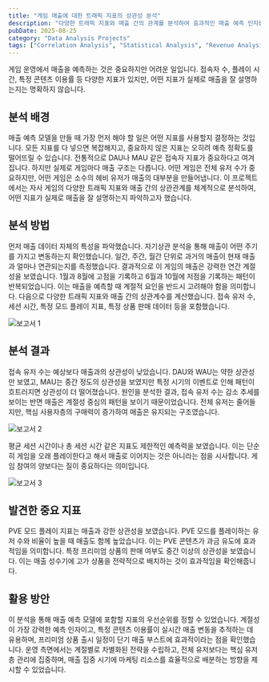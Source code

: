 ```yaml
---
title: "게임 매출에 대한 트래픽 지표의 상관성 분석"
description: "다양한 트래픽 지표와 매출 간의 관계를 분석하여 효과적인 매출 예측 인자를 파악"
pubDate: 2025-08-25
category: "Data Analysis Projects"
tags: ["Correlation Analysis", "Statistical Analysis", "Revenue Analysis"]
---
```


게임 운영에서 매출을 예측하는 것은 중요하지만 어려운 일입니다. 접속자 수, 플레이 시간, 특정 콘텐츠 이용률 등 다양한 지표가 있지만, 어떤 지표가 실제로 매출을 잘 설명하는지는 명확하지 않습니다.

## 분석 배경

매출 예측 모델을 만들 때 가장 먼저 해야 할 일은 어떤 지표를 사용할지 결정하는 것입니다. 모든 지표를 다 넣으면 복잡해지고, 중요하지 않은 지표는 오히려 예측 정확도를 떨어뜨릴 수 있습니다. 전통적으로 DAU나 MAU 같은 접속자 지표가 중요하다고 여겨집니다. 하지만 실제로 게임마다 매출 구조는 다릅니다. 어떤 게임은 전체 유저 수가 중요하지만, 어떤 게임은 소수의 헤비 유저가 매출의 대부분을 만들어냅니다. 이 프로젝트에서는 자사 게임의 다양한 트래픽 지표와 매출 간의 상관관계를 체계적으로 분석하여, 어떤 지표가 실제로 매출을 잘 설명하는지 파악하고자 했습니다.

## 분석 방법

먼저 매출 데이터 자체의 특성을 파악했습니다. 자기상관 분석을 통해 매출이 어떤 주기를 가지고 변동하는지 확인했습니다. 일간, 주간, 월간 단위로 과거의 매출이 현재 매출과 얼마나 연관되는지를 측정했습니다. 결과적으로 이 게임의 매출은 강력한 연간 계절성을 보였습니다. 1월과 8월에 고점을 기록하고 6월과 10월에 저점을 기록하는 패턴이 반복되었습니다. 이는 매출을 예측할 때 계절적 요인을 반드시 고려해야 함을 의미합니다. 다음으로 다양한 트래픽 지표와 매출 간의 상관계수를 계산했습니다. 접속 유저 수, 세션 시간, 특정 모드 플레이 지표, 특정 상품 판매 데이터 등을 포함했습니다.

![보고서 1](/images/project-traffic-revenue-chart-1.png)

## 분석 결과

접속 유저 수는 예상보다 매출과의 상관성이 낮았습니다. DAU와 WAU는 약한 상관성만 보였고, MAU는 중간 정도의 상관성을 보였지만 특정 시기의 이벤트로 인해 패턴이 흐트러지면 상관성이 더 떨어졌습니다. 원인을 분석한 결과, 접속 유저 수는 감소 추세를 보이는 반면 매출은 계절성 중심의 패턴을 보이기 때문이었습니다. 전체 유저는 줄어들지만, 핵심 사용자층의 구매력이 증가하여 매출은 유지되는 구조였습니다.

![보고서 2](/images/project-traffic-revenue-chart-3.png)

평균 세션 시간이나 총 세션 시간 같은 지표도 제한적인 예측력을 보였습니다. 이는 단순히 게임을 오래 플레이한다고 해서 매출로 이어지는 것은 아니라는 점을 시사합니다. 게임 참여의 양보다는 질이 중요하다는 의미입니다.

![보고서 3](/images/project-traffic-revenue-chart-2.png)

## 발견한 중요 지표

PVE 모드 플레이 지표는 매출과 강한 상관성을 보였습니다. PVE 모드를 플레이하는 유저 수와 비율이 높을 때 매출도 함께 높았습니다. 이는 PVE 콘텐츠가 과금 유도에 효과적임을 의미합니다. 특정 프리미엄 상품의 판매 여부도 중간 이상의 상관성을 보였습니다. 이는 매출 성수기에 고가 상품을 전략적으로 배치하는 것이 효과적임을 확인해줍니다.

## 활용 방안

이 분석을 통해 매출 예측 모델에 포함할 지표의 우선순위를 정할 수 있었습니다. 계절성이 가장 강력한 예측 인자이고, 특정 콘텐츠 이용률이 실시간 매출 변동을 추적하는 데 유용하며, 프리미엄 상품 출시 일정이 단기 매출 부스트에 효과적이라는 점을 확인했습니다. 운영 측면에서는 계절별로 차별화된 전략을 수립하고, 전체 유저보다는 핵심 유저층 관리에 집중하며, 매출 집중 시기에 마케팅 리소스를 효율적으로 배분하는 방향을 제시할 수 있었습니다.

